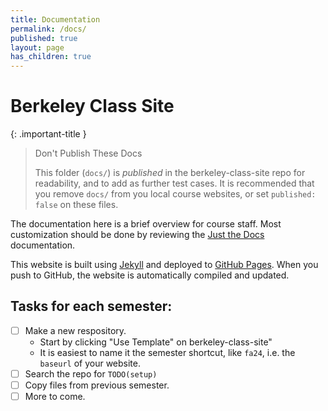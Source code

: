 ```yaml
---
title: Documentation
permalink: /docs/
published: true
layout: page
has_children: true
---
```


# Berkeley Class Site

{: .important-title }
> Don't Publish These Docs
>
> This folder (`docs/`) is _published_ in the berkeley-class-site repo for readability, and to add as further test cases. It is recommended that you remove `docs/` from you local course websites, or set `published: false` on these files.

The documentation here is a brief overview for course staff. Most customization should be done by reviewing the [Just the Docs][jtd] documentation.

This website is built using [Jekyll][jekyll] and deployed to [GitHub Pages][gh_pages]. When you push to GitHub, the website is automatically compiled and updated.

[jekyll]: https://jekyllrb.com
[gh_pages]: https://pages.github.com
[jtd]: https://just-the-docs.github.io/just-the-docs/

## Tasks for each semester:

- [ ] Make a new respository.
  - Start by clicking "Use Template" on berkeley-class-site"
  - It is easiest to name it the semester shortcut, like `fa24`, i.e. the `baseurl` of your website.
- [ ] Search the repo for `TODO(setup)`
- [ ] Copy files from previous semester.
- [ ] More to come.
